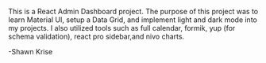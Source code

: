 This is a React Admin Dashboard project. The purpose of this project was to learn Material UI, setup a Data Grid, and implement light and dark mode into my projects. I also utilized tools such as full calendar, formik, yup (for schema validation), react pro sidebar,and nivo charts. 

-Shawn Krise